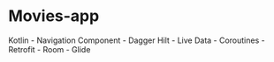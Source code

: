 # Movies-app
Kotlin - Navigation Component - Dagger Hilt - Live Data - Coroutines - Retrofit - Room - Glide
